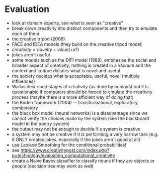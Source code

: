 # Evaluation 

- look at domain experts, see what is seen as "creative"
- break down creativity into distinct components and then try to emulate each
  of them
- the creative tripod (2008)
- FACE and IDEA models (they build on the creative tripod model)
- $creativity = novelty + value (+ x?)$
- jokes aren't useful
- some models such as the DIFI model (1988), emphasise the social and broader aspect of
  creativity, nothing is created in a vacuum and the context and culture
  dictates what is novel and useful
- the society decides what is acceptable, useful, novel (multiple influences)
- Wallas described stages of creativity (as done by humans) but it is
  questionable if computers should be forced to emulate the creativity process
  (maybe there is a more efficient way of doing that)
- the Boden framework (2004) -- transformational, exploratory, combinatory
- the black box model (neural networks) is a disadvantage since we cannot
  verify the choices made by the system (see the blackboard model in the poetry
  system)
- the output may not be enough to decide if a system is creative
- a system may not be creative if it is performing a very narrow task (e.g. it
  ONLY creates jokes, especially if the jokes aren't good at all)
- use Laplace Smoothing for the conditional probabilities!
- see <https://www.creativitypost.com/index.php?p=technology/evaluating_computational_creativity>
- create a Naive Bayes classifier to classify nouns if they are objects or
  people (decision tree may work as well)
